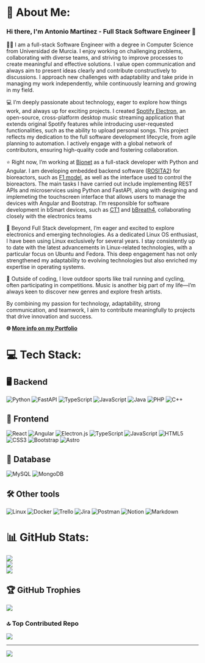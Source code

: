 # 💫 About Me:
### Hi there, I'm Antonio Martínez - Full Stack Software Engineer 👋

🚶🏻 I am a full-stack Software Engineer with a degree in Computer Science from Universidad de Murcia. I enjoy working on challenging problems, collaborating with diverse teams, and striving to improve processes to create meaningful and effective solutions. I value open communication and always aim to present ideas clearly and contribute constructively to discussions. I approach new challenges with adaptability and take pride in managing my work independently, while continuously learning and growing in my field.

💻 I’m deeply passionate about technology, eager to explore how things work, and always up for exciting projects. I created [Spotify Electron](https://github.com/AntonioMrtz/SpotifyElectron), an open-source, cross-platform desktop music streaming application that extends original Spotify features while introducing user-requested functionalities, such as the ability to upload personal songs. This project reflects my dedication to the full software development lifecycle, from agile planning to automation. I actively engage with a global network of contributors, ensuring high-quality code and fostering collaboration.


⭐ Right now, I’m working at [Bionet](https://bionet.com/) as a full-stack developer with Python and Angular. I am developing embedded backend software ([ROSITA2](https://bionet.com/software/rosita/)) for bioreactors, such as [F1 model](https://bionet.com/bioreactors/f1/), as well as the interface used to control the bioreactors. The main tasks I have carried out include implementing REST APIs and microservices using Python and FastAPI, along with designing and implemeting the touchscreen interface that allows users to manage the devices with Angular and Bootstrap. I’m responsible for software development in bSmart devices, such as [CT1](https://bionet.com/bioreactors/ct-1/) and [bBreath4](https://bionet.com/bioreactor-modules/bbreath/), collaborating closely with the electronics teams


🌟 Beyond Full Stack development, I’m eager and excited to explore electronics and emerging technologies. As a dedicated Linux OS enthusiast, I have been using Linux exclusively for several years. I stay consistently up to date with the latest advancements in Linux-related technologies, with a particular focus on Ubuntu and Fedora. This deep engagement has not only strengthened my adaptability to evolving technologies but also enriched my expertise in operating systems.


🥊 Outside of coding, I love outdoor sports like trail running and cycling, often participating in competitions. Music is another big part of my life—I’m always keen to discover new genres and explore fresh artists.

By combining my passion for technology, adaptability, strong communication, and teamwork, I aim to contribute meaningfully to projects that drive innovation and success.

<b>🌐 [More info on my Portfolio](https://antoniomrtz.github.io/Portfolio/)</b>

# 💻 Tech Stack:

## 🖥 Backend

![Python](https://img.shields.io/badge/python-3670A0?style=for-the-badge&logo=python&logoColor=ffdd54)
![FastAPI](https://img.shields.io/badge/FastAPI-005571?style=for-the-badge&logo=fastapi)
![TypeScript](https://img.shields.io/badge/typescript-%23007ACC.svg?style=for-the-badge&logo=typescript&logoColor=white)
![JavaScript](https://img.shields.io/badge/javascript-%23323330.svg?style=for-the-badge&logo=javascript&logoColor=%23F7DF1E)
![Java](https://img.shields.io/badge/java-%23ED8B00.svg?style=for-the-badge&logo=java&logoColor=white)
![PHP](https://img.shields.io/badge/php-%23777BB4.svg?style=for-the-badge&logo=php&logoColor=white)
![C++](https://img.shields.io/badge/c++-%2300599C.svg?style=for-the-badge&logo=c%2B%2B&logoColor=white)

## 🎨 Frontend

![React](https://img.shields.io/badge/react-%2320232a.svg?style=for-the-badge&logo=react&logoColor=%2361DAFB)
![Angular](https://img.shields.io/badge/angular-%23DD1B16.svg?style=for-the-badge&logo=angular&logoColor=white)
![Electron.js](https://img.shields.io/badge/Electron-191970?style=for-the-badge&logo=Electron&logoColor=white)
![TypeScript](https://img.shields.io/badge/typescript-%23007ACC.svg?style=for-the-badge&logo=typescript&logoColor=white)
![JavaScript](https://img.shields.io/badge/javascript-%23323330.svg?style=for-the-badge&logo=javascript&logoColor=%23F7DF1E)
![HTML5](https://img.shields.io/badge/html5-%23E34F26.svg?style=for-the-badge&logo=html5&logoColor=white)
![CSS3](https://img.shields.io/badge/css3-%231572B6.svg?style=for-the-badge&logo=css3&logoColor=white)
![Bootstrap](https://img.shields.io/badge/bootstrap-%23563D7C.svg?style=for-the-badge&logo=bootstrap&logoColor=white)
![Astro](https://img.shields.io/badge/astro-%23D42029.svg?style=for-the-badge&logo=astro&logoColor=white)

## 💾 Database

![MySQL](https://img.shields.io/badge/mysql-%2300f.svg?style=for-the-badge&logo=mysql&logoColor=white)
![MongoDB](https://img.shields.io/badge/MongoDB-%234ea94b.svg?style=for-the-badge&logo=mongodb&logoColor=white)

## 🛠️ Other tools
![Linux](https://img.shields.io/badge/Linux-FCC624?style=for-the-badge&logo=linux&logoColor=black)
![Docker](https://img.shields.io/badge/docker-%230db7ed.svg?style=for-the-badge&logo=docker&logoColor=white)
![Trello](https://img.shields.io/badge/Trello-%23026AA7.svg?style=for-the-badge&logo=Trello&logoColor=white)
![Jira](https://img.shields.io/badge/Jira-%23026AA7.svg?style=for-the-badge&logo=Jira&logoColor=white)
![Postman](https://img.shields.io/badge/Postman-FF6C37?style=for-the-badge&logo=postman&logoColor=white)
![Notion](https://img.shields.io/badge/Notion-%23000000.svg?style=for-the-badge&logo=notion&logoColor=white)
![Markdown](https://img.shields.io/badge/markdown-%23000000.svg?style=for-the-badge&logo=markdown&logoColor=white)



# 📊 GitHub Stats:
![](https://github-readme-stats.vercel.app/api?username=AntonioMrtz&theme=dark&hide_border=false&include_all_commits=false&count_private=true)<br/>
![](https://github-readme-streak-stats.herokuapp.com/?user=AntonioMrtz&theme=dark&hide_border=false)<br/>
![](https://github-readme-stats.vercel.app/api/top-langs/?username=AntonioMrtz&theme=dark&hide_border=false&include_all_commits=false&count_private=true&layout=compact)

## 🏆 GitHub Trophies
![](https://github-profile-trophy.vercel.app/?username=AntonioMrtz&theme=radical&no-frame=false&no-bg=true&margin-w=4)

### 🔝 Top Contributed Repo
![](https://github-contributor-stats.vercel.app/api?username=AntonioMrtz&limit=5&theme=dark&combine_all_yearly_contributions=true)

---
[![](https://visitcount.itsvg.in/api?id=AntonioMrtz&icon=9&color=0)](https://visitcount.itsvg.in)

